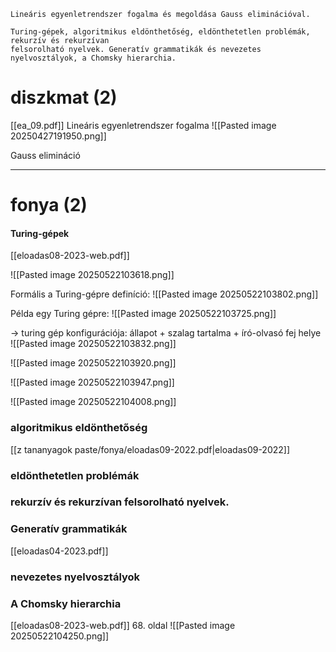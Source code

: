 ```
Lineáris egyenletrendszer fogalma és megoldása Gauss eliminációval.

Turing-gépek, algoritmikus eldönthetőség, eldönthetetlen problémák, rekurzív és rekurzívan
felsorolható nyelvek. Generatív grammatikák és nevezetes nyelvosztályok, a Chomsky hierarchia.
```

# diszkmat (2)
[[ea_09.pdf]]
Lineáris egyenletrendszer fogalma 
![[Pasted image 20250427191950.png]]

Gauss elimináció

-------------
# fonya (2)

#### Turing-gépek
[[eloadas08-2023-web.pdf]]


![[Pasted image 20250522103618.png]]

Formális a Turing-gépre definíció:
![[Pasted image 20250522103802.png]]

Példa egy Turing gépre:
![[Pasted image 20250522103725.png]]

-> turing gép konfigurációja: állapot + szalag tartalma + író-olvasó fej helye
![[Pasted image 20250522103832.png]]

![[Pasted image 20250522103920.png]]

![[Pasted image 20250522103947.png]]

![[Pasted image 20250522104008.png]]
### algoritmikus eldönthetőség
[[z tananyagok paste/fonya/eloadas09-2022.pdf|eloadas09-2022]]


### eldönthetetlen problémák

### rekurzív és rekurzívan felsorolható nyelvek.

### Generatív grammatikák
[[eloadas04-2023.pdf]]

### nevezetes nyelvosztályok

### A Chomsky hierarchia

[[eloadas08-2023-web.pdf]] 68. oldal
![[Pasted image 20250522104250.png]]